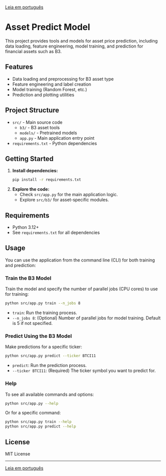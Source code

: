 [Leia em português](README.pt-br.md)

# Asset Predict Model

This project provides tools and models for asset price prediction, including data loading, feature engineering, model training, and prediction for financial assets such as B3.

## Features
- Data loading and preprocessing for B3 asset type
- Feature engineering and label creation
- Model training (Random Forest, etc.)
- Prediction and plotting utilities

## Project Structure
- `src/` - Main source code
  - `b3/` - B3 asset tools
  - `models/` - Pretrained models
  - `app.py` - Main application entry point
- `requirements.txt` - Python dependencies

## Getting Started
1. **Install dependencies:**
   ```bash
   pip install -r requirements.txt
   ```
2. **Explore the code:**
   - Check `src/app.py` for the main application logic.
   - Explore `src/b3/` for asset-specific modules.

## Requirements
- Python 3.12+
- See `requirements.txt` for all dependencies

## Usage

You can use the application from the command line (CLI) for both training and prediction:

### Train the B3 Model

Train the model and specify the number of parallel jobs (CPU cores) to use for training:

```bash
python src/app.py train --n_jobs 8
```
- `train`: Run the training process.
- `--n_jobs 8`: (Optional) Number of parallel jobs for model training. Default is 5 if not specified.

### Predict Using the B3 Model

Make predictions for a specific ticker:

```bash
python src/app.py predict --ticker BTCI11
```
- `predict`: Run the prediction process.
- `--ticker BTCI11`: (Required) The ticker symbol you want to predict for.

### Help

To see all available commands and options:

```bash
python src/app.py --help
```

Or for a specific command:

```bash
python src/app.py train --help
python src/app.py predict --help
```

## License
MIT License

---
[Leia em português](README.pt-br.md)
